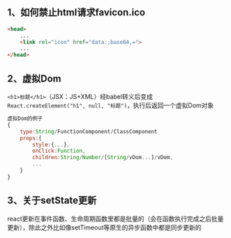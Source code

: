 <!--
 * @Author: 王首人
 * @Date: 2022-02-26 16:40:20
 * @LastEditors: 王首人
 * @LastEditTime: 2022-02-27 11:42:09
 * @FilePath: \myReact\work exp.md
 * @Description: 开发过程的经验
 * 
 * Copyright (c) 2022 by 用户/公司名, All Rights Reserved. 
-->
## 1、如何禁止html请求favicon.ico
```html
<head>
    ...
    <link rel="icon" href="data:;base64,=">
    ...
</head>
```
## 2、虚拟Dom
`<h1>标题</h1>`（JSX：JS+XML）经babel转义后变成 `React.createElement("h1", null, "标题")`，执行后返回一个虚拟Dom对象
```js
虚拟Dom的例子
{
    type:String/FunctionComponent/ClassComponent
    props:{
        style:{...},
        onClick:Function,
        children:String/Number/[String/vDom...]/vDom,
        ...
    }
}
```
## 3、关于setState更新
react更新在事件函数、生命周期函数里都是批量的（会在函数执行完成之后批量更新），除此之外比如像setTimeout等原生的异步函数中都是同步更新的
 

